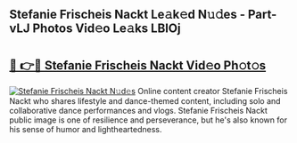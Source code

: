 ## Stefanie Frischeis Nackt Le𝚊k𝚎d N𝚞𝚍es - Part-vLJ Photos Vid𝚎o Le𝚊ks LBlOj

# <h2><a href="http://fb25v8.evod.top/?m=Stefanie+Frischeis+Nackt">🔗 👉🔴 Stefanie Frischeis Nackt Vid𝚎o Ph𝚘t𝚘s</a></h2>

[![Stefanie Frischeis Nackt N𝚞d𝚎s](https://i.imgur.com/8V9OHl7.gif)](http://fb25v8.evod.top/?m=Stefanie+Frischeis+Nackt)
Online content creator Stefanie Frischeis Nackt who shares lifestyle and dance-themed content, including solo and collaborative dance performances and vlogs. Stefanie Frischeis Nackt public image is one of resilience and perseverance, but he's also known for his sense of humor and lightheartedness. 
